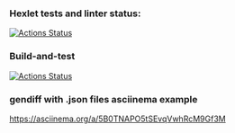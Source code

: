 ### Hexlet tests and linter status:
[![Actions Status](https://github.com/violetomo/python-project-50/workflows/hexlet-check/badge.svg)](https://github.com/violetomo/python-project-50/actions)
### Build-and-test
[![Actions Status](https://github.com/violetomo/python-project-50/workflows/main/badge.svg)](https://github.com/violetomo/python-project-50/actions)
### gendiff with .json files asciinema example
https://asciinema.org/a/5B0TNAPO5tSEvqVwhRcM9Gf3M

